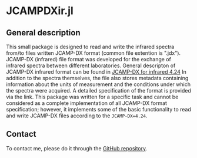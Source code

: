 
# JCAMPDXir.jl

## General description
This small package is designed to read and write the infrared spectra from/to files written JCAMP-DX format (common file extention is ".jdx").
JCAMP-DX (infrared) file format was developed for the exchange of infrared spectra between different laboratories.
General descripton of JCAMP-DX infrared format can be found in 
[JCAMP-DX for infrared 4.24](https://iupac.org/what-we-do/digital-standards/jcamp-dx/)
In addition to the spectra themselves, the file also stores metadata containing information about the units of measurement
and the conditions under which the spectra were acquired. A detailed specification of the format is provided via the link. 
This package was written for a specific task and cannot be considered as a complete implementation of all JCAMP-DX format specification; 
however, it implements some of the basic functionality to read  and write JCAMP-DX files
according to the `JCAMP-DX=4.24`.

## Contact

To contact me, please do it through the [GitHub repository](https://github.com/Manarom/JCAMPDXir.jl).
